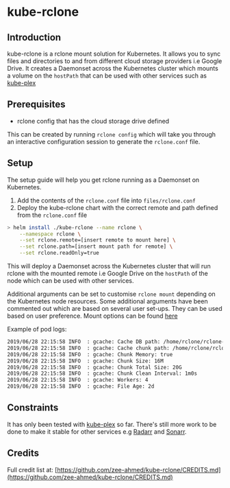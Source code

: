 # kube-rclone

## Introduction

kube-rclone is a rclone mount solution for Kubernetes. It allows you to sync files and directories to and from different cloud storage providers i.e Google Drive. It creates a Daemonset across the Kubernetes cluster which mounts a volume on the `hostPath` that can be used with other services such as [kube-plex](https://github.com/munnerz/kube-plex)

## Prerequisites
* rclone config that has the cloud storage drive defined

This can be created by running `rclone config` which will take you through an interactive configuration session to generate the `rclone.conf` file.

## Setup
The setup guide will help you get rclone running as a Daemonset on Kubernetes.

1. Add the contents of the `rclone.conf` file into `files/rclone.conf`
2. Deploy the kube-rclone chart with the correct remote and path defined from the `rclone.conf` file

```bash
> helm install ./kube-rclone --name rclone \
    --namespace rclone \
    --set rclone.remote=[insert remote to mount here] \
    --set rclone.path=[insert mount path for remote] \
    --set rclone.readOnly=true
```

This will deploy a Daemonset across the Kubernetes cluster that will run rclone with the mounted remote i.e Google Drive on the `hostPath` of the node which can be used with other services.

Additional arguments can be set to customise `rclone mount` depending on the Kubernetes node resources. Some additional arguments have been commented out which are based on several user set-ups. They can be used based on user preference. Mount options can be found [here](https://rclone.org/commands/rclone_mount/#options)

Example of pod logs:
```bash
2019/06/28 22:15:58 INFO  : gcache: Cache DB path: /home/rclone/rclone-cache/cache.db
2019/06/28 22:15:58 INFO  : gcache: Cache chunk path: /home/rclone/rclone-cache/cache
2019/06/28 22:15:58 INFO  : gcache: Chunk Memory: true
2019/06/28 22:15:58 INFO  : gcache: Chunk Size: 16M
2019/06/28 22:15:58 INFO  : gcache: Chunk Total Size: 20G
2019/06/28 22:15:58 INFO  : gcache: Chunk Clean Interval: 1m0s
2019/06/28 22:15:58 INFO  : gcache: Workers: 4
2019/06/28 22:15:58 INFO  : gcache: File Age: 2d
```

## Constraints

It has only been tested with [kube-plex](https://github.com/munnerz/kube-plex) so far. There's still more work to be done to make it stable for other services e.g [Radarr](https://github.com/Radarr/Radarr) and [Sonarr](https://github.com/Sonarr/Sonarr/).

## Credits

Full credit list at: [https://github.com/zee-ahmed/kube-rclone/CREDITS.md](https://github.com/zee-ahmed/kube-rclone/CREDITS.md)
